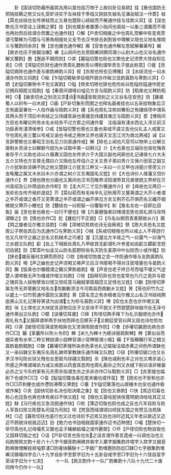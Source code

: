 <!-- { "loadSidebar": true } -->
　　卦【固话切防羲所画其兆用以筮也挂万物于上故曰卦见易疏】挂【悬也国防无把铫挂耨之势又仪礼受虾诗实于左袂挂于季指又刚挂矢镞名见潘岳赋注一作罫】絓【罥也丝结也左传骖絓而止又悬也楚辞心结絓而不解通作挂与佳韵义异】诖【误也欺也汉书受诖上误朝之罪】挂【别也揲卦者置蓍小指间也易挂一以象三谓置而不用也再扐而后挂谓合而置之也通作挂】○解【戸卖切相接之中也周礼茭解中有变焉茭谓弓檠解为弓隈与弓箫角相接处又支节也汉书排击剥割皆中理解又晓也又地名惟晓义与蟹韵同余异】懈【怠也缓也通作解】廨【官舍也通作解左思赋解署棊布】繲【故衣也庄子挫鍼治繲】嶰【山涧间也左思赋嶰涧閴冈谓小山别大山也又谷名通作解又蟹韵】邂【邂逅不期而防】○卖【暮隘切鬻也街也又欺也史记须贾大惊自知见卖】○债【滓隘切负财也通作责周礼聴称责以傅别谓举责生子彼此称意】○瘥【测隘切病除也通作差与歌韵麻韵义异】衩【衣衩也袵也见博雅】汊【水歧流也一曰水浦亦作防又祃韵】○眦【乍隘切睚眦举目相忤貌亦作眦又佳韵寘韵与霁韵义异】○晒【史隘切暴物令干也又寘韵】○隘【倚卖切陋也狭也危险处曰危隘险隘通作阸史记拥兵阻阸又陌韵】嗌【秦晋间谓噎曰嗌见方言与陌韵义异】防【稻束也又稗防稻种】○【破卖切水之别流又宗诗书画皆取流别之义又谷名在安邑】防【藤属蜀人以织布一曰木皮】○画【戸卦切象形而图之也释名画者挂也以五采挂物象后汉志有画室署长一人俗作画与陌韵义异】繣【系也周礼注枚如箸衔之有繣结项中谓系其两头而于顶后中央结之又纬繣乖戾也离骚忽纬繣其难迁与陌韵义异】罫【博局间方目也韦曜论所务水名水经务不过方罫之间通作罣　注临淄有澅水西北入沛又前汉功臣表有澅清侯参】○戒【皆隘切警也慎也又备也易戒不虞又告也仪礼主人戒賔又守也周礼夜三鼜以号戒又谕也书戒之用休又界也唐天文志江河为南北两戒】诫【以言辞警敕也又秦昭王剑名见刀剑录通作戒】解【除也上闻也凡官司以物申上曰解又唐制乡贡进士曰解额今因为乡试取中第一曰觧元】介【大也善也又端际也易忧悔吝者存乎介又助也诗以介眉夀又因也左传求介于大国又副也闲厠也礼记诸侯七介大夫五介又特也方言兽无偶曰介又隔也左传偪介之关又贵子弟曰贵介又保介田官之副又介介犹耿耿坚确不防之称又楚辞江介犹言江畔又一夫曰一介又甲也诗驷介旁旁又介虫龟鼈之属又木氷曰木介亦谓之树介又东夷国名又姓】价【大也诗价人维藩又佋价通作介】界【境也限也分画也又离间也汉书范睢界泾阳谓界其兄弟使疏又界桥在贝州袁绍及公孙瓒战处亦作畍】玠【圭大尺二寸见尔雅通作介】疥【痒疮也又两日一发疟也左传齐侯疥遂痁】芥【菜似菘而有毛味辛礼记秋用芥又蘴荛谓之大芥小者谓之辛芥或谓之香芥又芜菁谓之辛芥或谓之幽芥俱见方言又荆芥石芥俱药名又纎芥细微貌又蔕芥小鯾也】防【簪结也一曰假髻一曰覆髻中】魪【鱼名左右一目即比目鱼】届【至也舍也极也一曰行不便也】犗【凡畜健强者曰犗谓去势也周礼颁马攻特谓騬之】防【情也亦作□】尬【尲尬行不正貌】□【鸟名似鹖而青善鬬故从介】鶛【鹑之雄者见尔雅又佳韵】○瘵【滓械切劳病也诗无自瘵焉】祭【周大夫邑名又姓周公子祭伯其后为氏通作□与霁韵义异】○械【系戒切桎梏也所以戒止人不得逰行也又凡攻守之器之总名又机械术之巧者】瀣【沆瀣北方半夜之气一曰露气一曰海气又水貌又队韵】齘【齿上下相抵处周礼凡甲欲其无齘谓札叶参差如齿齘又齽齘含怒切齿貌】防【荤菜叶似韭又山防名葝野防俗名天防生麦原中叶似防而小或作薤】防【狭也雄反骚何文肆而质防】○欬【倚戒切饱食之息一作防通作噎与支韵寘韵队韵义异】喝【声之幽也史记声流喝又嘶声又后汉书隂喝不得对注犹噎塞也与曷韵义异】餲【饭臭也尔雅饐谓之餲又霁韵曷韵】嗄【声变也老子终日号而嗌不嗄又气逆楚人谓啼极无声为嗄或作噎又祃韵】○怪【固拜切异也竒也变常也凡行之诡异与貌之瑰异及人妖物孽皆曰怪又惊叹意马融赋掌距刼遌又足怪也又姓】○蒯【防怪切茅属左传无弃菅蒯又地名左攻蒯蒯溃注今河南县西南蒯乡又姓】篑【笼也织竹为之以盛土一曰竹箭通作匮防又寘韵】蒉【菜名苋之有赤根者见尔雅又山名汉书绕峣闗逾蒉山又礼记蒉桴蒉读为凷谓土为桴与寘韵义异】喟【叹也太息也亦作嘳又寘韵】块【土墣也又大块犹言造物见庄子又垒块不平貌又孑然貌楚辞块独守此无泽兮通作蒉凷又队韵】○聩【误壊切耳聋】○拜【布怪切两手降下为礼示服顺也亦作周礼有九又膜拜谓举两手扶地而拜也见穆天子又朝廷受官曰拜又屈也诗勿剪勿拜】○湃【破怪切澎湃波势相戾也又滂湃雨貌或作防】○惫【歩壊切羸困也病也亦作□□】韛【革囊所以吹火令炽】粺【米九为粺十为粝诗彼疏斯粺】稗【萆似谷而细实者有水旱二种又稗説谓小説稗官谓小官稗贩谓小贩】糒【干饭糗糒行军之粮又寘韵曷韵黠韵】○韎【暮壊切茅搜所染赤色革也礼记韫韨注緼赤黄之间色所谓韎也又一染曰韎又东夷乐名周礼韎师掌教韎乐通作昧又队韵】○铩【所壊切铍口也又长矛汉书句防长铩又残也左思赋鸟铩翮又黠韵】杀【降也减削也丰之对也又噍杀哀心所感之声噍谓竭杀为减又疡医以药食其恶肉也周礼劀杀之剂又衣缝下削论语非帷裳必杀之又今乐府家有元杀旁杀俗谓生杀之杀非亦作□与黠韵义异】□【衣衺缝也幅削下也或作□□】○虿【耻隘切螫虫毒在尾末蝎也或作虿】慸【困劣也不安和也亦作□□芥刺梗也或作懘防滞蔕又霁韵】○寨【乍隘切篱落也山居栅木也垒也通作砦或作柴】○夬【固快切卦名决也阳决隂之象】狯【狡也又泰韵】○快【库迈切喜也称心也迅急也爽也体有疾曰不快又姓】哙【咽也又荟哙犹快快寛明貌诗哙哙其正又姓】駃【马行疾也又急流貌通作快】○败【薄迈切毁也损也成之反也凡军自败与败人军皆曰败又陈楚名司冦为司败】呗【梵音西域谓颂曰呗犹东国之有赞见法苑珠林】○迈【暮败切往也逺行也又过也诗后予迈焉又廵也诗时迈其又年老曰衰迈又迈迈不顾貌诗视我迈迈】劢【勉力也书劢相我国家通作迈书迈种徳】○嘬【楚快切一举尽脔也礼记毋嘬炙又齧也孟子蝇蚋蛄嘬之或作歠欼】○坏【戸怪切败也物自毁也又固拜切毁之也】○话【戸卦切言也告也左之话言谓作善言遗戒一曰调也治也又祃韵按佩文韵十卦六十八字今据音韵阐微并砦字入寨字据集韵并噫字入欬字又据音韵阐微増解挂衩嗌罫澅□防嗄块糒駃十二字据广韵増邂防防尬□韎□七字据集韵増嶰汊鶛嘬四字合八十九字自卦字至罫字旧为十五卦自戒字至□字旧为十六怪自虿字至话字旧为十七夬】
　　十一队【佩文韵作十一队广韵集韵十八队十九代二十废同用今仍作十一队】
